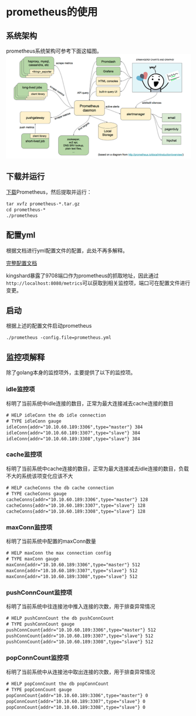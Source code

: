 # prometheus的使用

## 系统架构

prometheus系统架构可参考下面这幅图。
![prometheus系统架构](./prometheus.png)

## 下载并运行

[下载](https://github.com/prometheus/prometheus/releases)Prometheus，然后提取并运行：

```
tar xvfz prometheus-*.tar.gz
cd prometheus-*
./prometheus
```

## 配置yml

根据文档进行yml配置文件的配置，此处不再多解释。

[完整配置文档](https://prometheus.io/docs/prometheus/latest/configuration/configuration/)

kingshard暴露了9708端口作为prometheus的抓取地址，因此通过`http://localhost:8080/metrics`可以获取到相关监控项，端口可在配置文件进行变更。

## 启动

根据上述的配置文件启动prometheus

```
./prometheus -config.file=prometheus.yml
```

## 监控项解释

除了golang本身的监控项外，主要提供了以下的监控项。

### idle监控项

标明了当前系统中idle连接的数目，正常为最大连接减去cache连接的数目

```
# HELP idleConn the db idle connection
# TYPE idleConn gauge
idleConn{addr="10.10.60.189:3306",type="master"} 384
idleConn{addr="10.10.60.189:3307",type="slave"} 384
idleConn{addr="10.10.60.189:3308",type="slave"} 384
```

### cache监控项

标明了当前系统中cache连接的数目，正常为最大连接减去idle连接的数目，负载不大的系统该项变化应该不大

```
# HELP cacheConns the db cache connection
# TYPE cacheConns gauge
cacheConns{addr="10.10.60.189:3306",type="master"} 128
cacheConns{addr="10.10.60.189:3307",type="slave"} 128
cacheConns{addr="10.10.60.189:3308",type="slave"} 128
```

### maxConn监控项

标明了当前系统中配置的maxConn数量

```
# HELP maxConn the max connection config
# TYPE maxConn gauge
maxConn{addr="10.10.60.189:3306",type="master"} 512
maxConn{addr="10.10.60.189:3307",type="slave"} 512
maxConn{addr="10.10.60.189:3308",type="slave"} 512
```

### pushConnCount监控项

标明了当前系统中往连接池中推入连接的次数，用于排查异常情况

```
# HELP pushConnCount the db pushConnCount
# TYPE pushConnCount gauge
pushConnCount{addr="10.10.60.189:3306",type="master"} 512
pushConnCount{addr="10.10.60.189:3307",type="slave"} 512
pushConnCount{addr="10.10.60.189:3308",type="slave"} 512
```

### popConnCount监控项

标明了当前系统中从连接池中取出连接的次数，用于排查异常情况

```
# HELP popConnCount the db popConnCount
# TYPE popConnCount gauge
popConnCount{addr="10.10.60.189:3306",type="master"} 0
popConnCount{addr="10.10.60.189:3307",type="slave"} 0
popConnCount{addr="10.10.60.189:3308",type="slave"} 0
```
